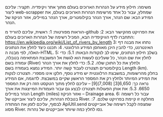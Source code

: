 משימה: חילוץ מידע על הנהרות הארוכים בעולם מתוך אתר ויקיפדיה. 
תקציר: עליכם ליצור web-scrapper שמחלץ, עבור כל אחד מרשימת הנהרות הארוכים בעולם, את המידע הבא: שם הנהר, אורך הנהר בקילומטרים, אורך הנהר במיילים, אזור הניקוז של הנהר. 


הוראות מפורטות: 
1: ראשית, עליכם להוריד מ-github את הפרויקט מהקישור הבא: 
2: התחברו לדף הוויקיפדיה הבא, המכיל רשימה של הנהרות הארוכים בעולם: https://en.wikipedia.org/wiki/List_of_rivers_by_length
3: נתחו את מבנה דף האינטרנט, כדי להבין היכן מאוחסן המידע הרלוונטי. 
4: תכננו כיצד לחלץ את הנתונים האלה, לפי מבנה ה-HTML. 
5: בשלב חילוץ הנתונים, שימו לב לנקודות הבאות:
5.1: כדי לחלץ את שם הנהר, כל שעליכם לעשות הוא לגשת אל המשבצת המתאימה בטבלה, עמודה בשם (River) ולחלץ את כל התוכן שלה. 
5.2: כדי לחלץ את אורך הנהר בקילומטרים תצטרכו לעבוד קשה יותר. המידע נמצא בעמודה בשם Length (km). בחלק מהרשומות, במשבצת הרלוונטית יש מידע נוסף, חלקו אינו מספרי. תצטרכו לנקות את המידע המיותר ולחלץ רק את המספר הראשון שקיים במשבצת. לדוגמה, אם המידע נראה כך: 6,650[3] (7,008)[9] – עליכם לחלץ מתוך הטקסט הזה רק את המספר 6650. 
5.3: את אותן הפעולות תצטרכו לבצע גם עבור העמודות המייצגות את אורך הנהר במיילים Length (miles) ואזור הניקוז – Drainage area. 
6: עבור כל רשומה בטבלת הנהרות, עליכם ליצור אובייקט של River. מחלקה זו קיימת בפרויקט שלכם. 
7: לבסוף, עליכם לזמן את המתודה ApiUtil.send שמצפה לקבל רשימה של אובייקטים מסוג River. נסו לחלץ כמה שיותר אובייקטים של נהרות. 
